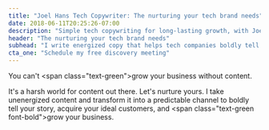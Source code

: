 ```yaml
---
title: "Joel Hans Tech Copywriter: The nurturing your tech brand needs"
date: 2018-06-11T20:25:26-07:00
description: "Simple tech copywriting for long-lasting growth, with Joel Hans, Tucson-based tech copywriter."
header: "The nurturing your tech brand needs"
subhead: "I write energized copy that helps tech companies boldly tell their story, acquire ideal customers, and <span class=\"text-green font-bold\">grow</span> their business."
cta_one: "Schedule my free discovery meeting"
---
```


You can't <span class=\"text-green\">grow</span> your business without content.

It's a harsh world for content out there. Let's nurture yours.
I take unenergized content and transform it into a predictable channel to boldly tell your story, acquire your ideal customers, and <span class=\"text-green font-bold\">grow</span> your business.